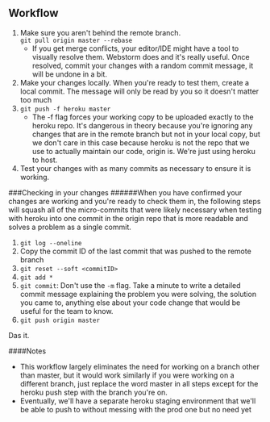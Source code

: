## Workflow
1. Make sure you aren't behind the remote branch.   
`git pull origin master --rebase`
    - If you get merge conflicts, your editor/IDE might have a tool to visually resolve them. Webstorm does and it's really useful. Once resolved, commit your changes with a random commit message, it will be undone in a bit.
2. Make your changes locally. When you're ready to test them, create a local commit. The message will only be read by you so it doesn't matter too much
3. `git push -f heroku master`
    - The -f flag forces your working copy to be uploaded exactly to the heroku repo. It's dangerous in theory because you're ignoring any changes that are in the remote branch but not in your local copy, but we don't care in this case because heroku is not the repo that we use to actually maintain our code, origin is. We're just using heroku to host.
4. Test your changes with as many commits as necessary to ensure it is working. 

###Checking in your changes
######When you have confirmed your changes are working and you're ready to check them in, the following steps will squash all of the micro-commits that were likely necessary when testing with heroku into one commit in the origin repo that is more readable and solves a problem as a single commit.
1. `git log --oneline`
2. Copy the commit ID of the last commit that was pushed to the remote branch
3. `git reset --soft <commitID>`
4. `git add *`
5. `git commit`: Don't use the `-m` flag. Take a minute to write a detailed commit message explaining the problem you were solving, the solution you came to, anything else about your code change that would be useful for the team to know.
6. `git push origin master`

Das it.


####Notes
- This workflow largely eliminates the need for working on a branch other than master, but it would work similarly if you were working on a different branch, just replace the word master in all steps except for the heroku push step with the branch you're on.
- Eventually, we'll have a separate heroku staging environment that we'll be able to push to without messing with the prod one but no need yet